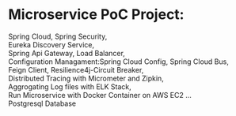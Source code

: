 
# Microservice PoC Project:  
Spring Cloud, Spring Security,   
Eureka Discovery Service,   
Spring Api Gateway, Load Balancer,     
Configuration Managament:Spring Cloud Config, Spring Cloud Bus,   
Feign Client, Resilience4j-Circuit Breaker,   
Distributed Tracing with Micrometer and Zipkin,   
Aggrogating Log files with ELK Stack,   
Run Microservice with Docker Container on AWS EC2 ...  
Postgresql Database




